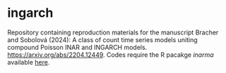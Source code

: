 # ingarch

Repository containing reproduction materials for the manuscript Bracher and Sobolová (2024): A class of count time series models uniting compound Poisson INAR and INGARCH models. https://arxiv.org/abs/2204.12449. Codes require the R pacakge *inarma* available [here](https://github.com/jbracher/rinarma).
